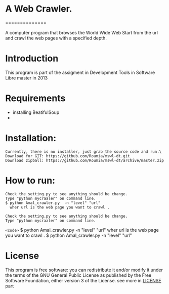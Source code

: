 # A Web Crawler.
 ==============

   
A computer program that browses the World Wide Web Start from the url and crawl the web pages with a specified depth.


Introduction
=============
 This program is  part of the assigment in  Development Tools  in Software Libre  master  in 2013

Requirements
=============
 * installing  BeatifulSoup 
 *

 Installation:
 =============

    Currently, there is no installer, just grab the source code and run.\
    Download for GIT: https://github.com/Roumia/mswl-dt.git
    Download zipball: https://github.com/Roumia/mswl-dt/archive/master.zip

How to run:
===========

    Check the setting.py to see anything should be change.
    Type "python mycraaler" on command line.
    $ python Amal_crawler.py  -n "level" "url"
      wher url is the web page you want to crawl .

    Check the setting.py to see anything should be change.
    Type "python mycraaler" on command line.
  `<code>`   $ python Amal_crawler.py  -n "level" "url"
      wher url is the web page you want to crawl .
    $ python Amal_crawler.py  -n "level" "url"


License
========

  This program is free software: you can redistribute it and/or modify
    it under the terms of the GNU General Public License as published by
    the Free Software Foundation, either version 3 of the License.
    see more in [LICENSE](https://github.com/Roumia/mswl-dt/blob/master/LICENSE) part

